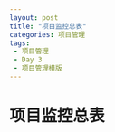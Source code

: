 ```yaml
---
layout: post
title: "项目监控总表"
categories: 项目管理
tags: 
 - 项目管理
 - Day 3
 - 项目管理模版
--- 
```


# 项目监控总表


